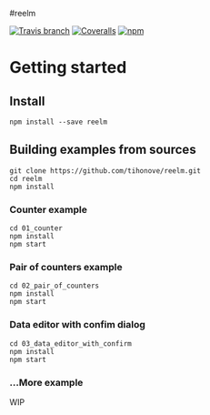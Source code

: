 #reelm

[![Travis branch](https://img.shields.io/travis/tihonove/reelm/master.svg?maxAge=2592000&style=flat)](https://travis-ci.org/tihonove/reelm) [![Coveralls](https://img.shields.io/coveralls/tihonove/reelm/master.svg?maxAge=2592000&style=flat)](https://coveralls.io/github/tihonove/reelm) [![npm](https://img.shields.io/npm/v/reelm.svg?maxAge=2592000&style=flat)](https://www.npmjs.com/package/reelm)

# Getting started

## Install

```
npm install --save reelm
```

## Building examples from sources

```
git clone https://github.com/tihonove/reelm.git
cd reelm
npm install
```

### Counter example

```
cd 01_counter
npm install
npm start
```

### Pair of counters example

```
cd 02_pair_of_counters
npm install
npm start
```

### Data editor with confim dialog

```
cd 03_data_editor_with_confirm
npm install
npm start
```

### ...More example
WIP
